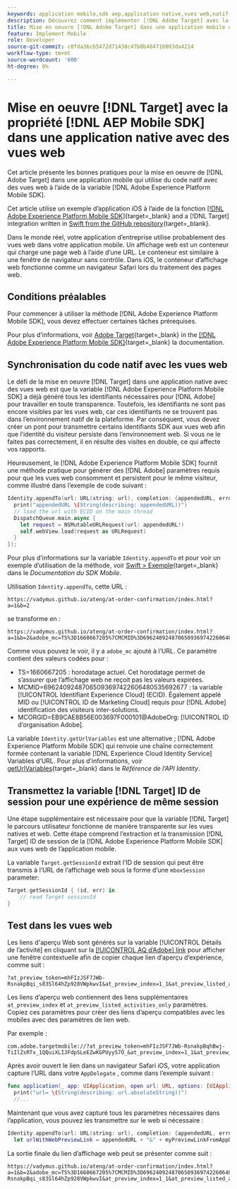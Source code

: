 ```yaml
---
keywords: application mobile,sdk aep,application native,vues web,natif;swift,sdk mobile adobe experience platform,sdk mobile,code natif
description: Découvrez comment implémenter [!DNL Adobe Target] avec la propriété [!DNL AEP Mobile SDK] dans une application native avec des vues web.
title: Mise en oeuvre [!DNL Adobe Target] dans une application mobile qui utilise du code natif avec des vues web ;
feature: Implement Mobile
role: Developer
source-git-commit: c0fda36cb5472d71438c47b8b484716003da4214
workflow-type: tm+mt
source-wordcount: '600'
ht-degree: 0%

---
```



# Mise en oeuvre [!DNL Target] avec la propriété [!DNL AEP Mobile SDK] dans une application native avec des vues web

Cet article présente les bonnes pratiques pour la mise en oeuvre de [!DNL Adobe Target] dans une application mobile qui utilise du code natif avec des vues web à l’aide de la variable [!DNL Adobe Experience Platform Mobile SDK].

Cet article utilise un exemple d’application iOS à l’aide de la fonction [[!DNL Adobe Experience Platform Mobile SDK]](https://developer.adobe.com/client-sdks/documentation/getting-started/){target=_blank} and a [!DNL Target] integration written in [Swift from the GitHub repository](https://github.com/adobe/aep-sdk-app/){target=_blank}.

Dans le monde réel, votre application d’entreprise utilise probablement des vues web dans votre application mobile. Un affichage web est un conteneur qui charge une page web à l’aide d’une URL. Le conteneur est similaire à une fenêtre de navigateur sans contrôle. Dans iOS, le conteneur d’affichage web fonctionne comme un navigateur Safari lors du traitement des pages web.

## Conditions préalables

Pour commencer à utiliser la méthode [!DNL Adobe Experience Platform Mobile SDK], vous devez effectuer certaines tâches prérequises.

Pour plus d’informations, voir [Adobe Target](https://developer.adobe.com/client-sdks/documentation/adobe-target/){target=_blank} in the [[!DNL Adobe Experience Platform Mobile SDK]](https://developer.adobe.com/client-sdks/documentation/){target=_blank} la documentation.

## Synchronisation du code natif avec les vues web

Le défi de la mise en oeuvre [!DNL Target] dans une application native avec des vues web est que la variable [!DNL Adobe Experience Platform Mobile SDK] a déjà généré tous les identifiants nécessaires pour [!DNL Adobe] pour travailler en toute transparence. Toutefois, les identifiants ne sont pas encore visibles par les vues web, car ces identifiants ne se trouvent pas dans l’environnement natif de la plateforme. Par conséquent, vous devez créer un pont pour transmettre certains identifiants SDK aux vues web afin que l’identité du visiteur persiste dans l’environnement web. Si vous ne le faites pas correctement, il en résulte des visites en double, ce qui affecte vos rapports.

Heureusement, le [!DNL Adobe Experience Platform Mobile SDK] fournit une méthode pratique pour générer des [!DNL Adobe] paramètres requis pour que les vues web consomment et persistent pour le même visiteur, comme illustré dans l’exemple de code suivant :

```swift
Identity.appendTo(url: URL(string: url), completion: {appendedURL, error in
  print("appendedURL \(String(describing: appendedURL))")
  // load the url with ECID on the main thread
  DispatchQueue.main.async {
    let request = NSMutableURLRequest(url: appendedURL!)
    self.webView.load(request as URLRequest)
  }
});
```

Pour plus d’informations sur la variable `Identity.appendTo` et pour voir un exemple d’utilisation de la méthode, voir [Swift > Exemple](https://developer.adobe.com/client-sdks/documentation/mobile-core/identity/tabs/api-reference/){target=_blank} dans le *Documentation du SDK Mobile*.

Utilisation `Identity.appendTo`, cette URL :

```
https://vadymus.github.io/ateng/at-order-confirmation/index.html?a=1&b=2
```

se transforme en :

```
https://vadymus.github.io/ateng/at-order-confirmation/index.html?a=1&b=2&adobe_mc=TS%3D1660667205%7CMCMID%3D69624092487065093697422606480535692677%7CMCORGID%3DEB9CAE8B56E003697F000101%40AdobeOrg
```

Comme vous pouvez le voir, il y a `adobe_mc` ajouté à l’URL. Ce paramètre contient des valeurs codées pour :

* TS=1660667205 : horodatage actuel. Cet horodatage permet de s’assurer que l’affichage web ne reçoit pas les valeurs expirées.
* MCMID=69624092487065093697422606480535692677 : la variable [!UICONTROL Identifiant Experience Cloud] (ECID). Également appelé MID ou [!UICONTROL ID de Marketing Cloud] requis pour [!DNL Adobe] identification des visiteurs inter-solutions.
* MCORGID=EB9CAE8B56E003697F000101@AdobeOrg: [!UICONTROL ID d’organisation Adobe].

La variable `Identity.getUrlVariables` est une alternative ; [!DNL Adobe Experience Platform Mobile SDK] qui renvoie une chaîne correctement formée contenant la variable [!DNL Experience Cloud Identity Service] Variables d’URL. Pour plus d’informations, voir [getUrlVariables](https://developer.adobe.com/client-sdks/documentation/mobile-core/identity/api-reference/#geturlvariables){target=_blank} dans le *Référence de l’API Identity*.

## Transmettez la variable [!DNL Target] ID de session pour une expérience de même session

Une étape supplémentaire est nécessaire pour que la variable [!DNL Target] le parcours utilisateur fonctionne de manière transparente sur les vues natives et web. Cette étape comprend l’extraction et la transmission [!DNL Target] ID de session de la [!DNL Adobe Experience Platform Mobile SDK] aux vues web de l’application mobile.

La variable `Target.getSessionId` extrait l’ID de session qui peut être transmis à l’URL de l’affichage web sous la forme d’une `mboxSession` parameter:

```swift
Target.getSessionId { (id, err) in
    // read Target sessionId
}
```

## Test dans les vues web

Les liens d&#39;aperçu Web sont générés sur la variable [!UICONTROL Détails de l’activité] en cliquant sur la [[!UICONTROL AQ d’Adobe] link](/help/dev/implement/mobile/target-mobile-preview.md) pour afficher une fenêtre contextuelle afin de copier chaque lien d’aperçu d’expérience, comme suit :

```
?at_preview_token=mhFIzJSF7JWb-RsnakpBqi_s83Sl64hZp928VWpkwvI&at_preview_index=1_1&at_preview_listed_activities_only=true
```

Les liens d’aperçu web contiennent des liens supplémentaires `at_preview_index` et `at_preview_listed_activities_only` paramètres. Copiez ces paramètres pour créer des liens d’aperçu compatibles avec les mobiles avec des paramètres de lien web.

Par exemple :

```
com.adobe.targetmobile://?at_preview_token=mhFIzJSF7JWb-RsnakpBqhBwj-TiIlZsRTx_1QQuiXLIJFdpSLeEZwKGPUyy57O_&at_preview_index=1_1&at_preview_listed_activities_only=true
```

Après avoir ouvert le lien dans un navigateur Safari iOS, votre application capture l’URL dans votre `AppDelegate` , comme dans l’exemple suivant :

```swift
func application(_ app: UIApplication, open url: URL, options: [UIApplicationOpenURLOptionsKey : Any] = [:]) -> Bool {
  print("url= \(String(describing: url.absoluteString))")
  //...
```

Maintenant que vous avez capturé tous les paramètres nécessaires dans l’application, vous pouvez les transmettre sur le web si nécessaire :

```swift
Identity.appendTo(url: URL(string: url), completion: {appendedURL, error in
  let urlWithWebPreviewLink = appendedURL + "&" + myPreviewLinkFromAppDelegate
```

La sortie finale du lien d’affichage web peut se présenter comme suit :

```
https://vadymus.github.io/ateng/at-order-confirmation/index.html?a=1&b=2&adobe_mc=TS%3D1660667205%7CMCMID%3D69624092487065093697422606480535692677%7CMCORGID%3DEB9CAE8B56E003697F000101%40AdobeOrg&at_preview_token=mhFIzJSF7JWb-RsnakpBqi_s83Sl64hZp928VWpkwvI&at_preview_index=1_1&at_preview_listed_activities_only=true
```
